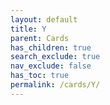 ```yaml
---
layout: default
title: Y
parent: Cards
has_children: true
search_exclude: true
nav_exclude: false
has_toc: true
permalink: /cards/Y/
---
```

